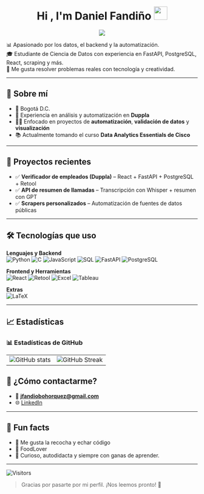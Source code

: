 <h1 align="center">Hi , I'm Daniel Fandiño <img src="https://media.giphy.com/media/hvRJCLFzcasrR4ia7z/giphy.gif" width="35"></h1>
<p align="center">
  <a href="https://github.com/DenverCoder1/readme-typing-svg"><img src="https://readme-typing-svg.herokuapp.com?font=Time+New+Roman&color=%23C8BE25&size=25&center=true&vCenter=true&width=600&height=100&lines=Software+Engineer+@bld.ai;Computer+Science+Student;Competitive+Programmer;2x+ACPC+Finalist;Expert+on+Codeforces;Division+1+on+Codechef+(5+Stars);4+Kyu+on+Atcoder;Always+learning+new+things"></a>
</p>

📊 Apasionado por los datos, el backend y la automatización.  
🎓 Estudiante de Ciencia de Datos con experiencia en FastAPI, PostgreSQL, React, scraping y más.  
🧠 Me gusta resolver problemas reales con tecnología y creatividad.


---

## 🧠 Sobre mí

- 📍 Bogotá D.C.
- 💼 Experiencia en análisis y automatización en **Duppla**
- 👨‍💻 Enfocado en proyectos de **automatización**, **validación de datos** y **visualización**
- 📚 Actualmente tomando el curso **Data Analytics Essentials de Cisco**

---

## 🚀 Proyectos recientes

- ✅ **Verificador de empleados (Duppla)** – React + FastAPI + PostgreSQL + Retool
- ✅ **API de resumen de llamadas** – Transcripción con Whisper + resumen con GPT
- ✅ **Scrapers personalizados** – Automatización de fuentes de datos públicas

---

## 🛠️ Tecnologías que uso

**Lenguajes y Backend**  
![Python](https://img.shields.io/badge/Python-3670A0?style=for-the-badge&logo=python&logoColor=white)
![C](https://img.shields.io/badge/C-00599C?style=for-the-badge&logo=c&logoColor=white)
![JavaScript](https://img.shields.io/badge/JavaScript-F7DF1E?style=for-the-badge&logo=javascript&logoColor=black)
![SQL](https://img.shields.io/badge/SQL-4479A1?style=for-the-badge&logo=mysql&logoColor=white)
![FastAPI](https://img.shields.io/badge/FastAPI-009688?style=for-the-badge&logo=fastapi&logoColor=white)
![PostgreSQL](https://img.shields.io/badge/PostgreSQL-336791?style=for-the-badge&logo=postgresql&logoColor=white)

**Frontend y Herramientas**  
![React](https://img.shields.io/badge/React-20232A?style=for-the-badge&logo=react&logoColor=61DAFB)
![Retool](https://img.shields.io/badge/Retool-000000?style=for-the-badge&logo=Retool&logoColor=white)
![Excel](https://img.shields.io/badge/Excel-217346?style=for-the-badge&logo=microsoft-excel&logoColor=white)
![Tableau](https://img.shields.io/badge/Tableau-E97627?style=for-the-badge&logo=tableau&logoColor=white)

**Extras**  
![LaTeX](https://img.shields.io/badge/LaTeX-008080?style=for-the-badge&logo=latex&logoColor=white)

---

## 📈 Estadísticas


### 📊 Estadísticas de GitHub

<table>
  <tr>
    <td>
      <img src="https://github-readme-stats-lovat-eight-35.vercel.app/api?username=Danielnoesta&show_icons=true&count_private=true&include_all_commits=true&theme=graywhite" alt="GitHub stats" />
    </td>
    <td>
      <img src="https://streak-stats.demolab.com?user=Danielnoesta&theme=graywhite&hide_border=false" alt="GitHub Streak" />
    </td>
  </tr>
</table>



## 📮 ¿Cómo contactarme?

- 📧 **jfandiobohorquez@gmail.com**
- 🌐 [LinkedIn ](https://www.linkedin.com/in/daniel-boh%C3%B3rquez-07547116a/)

---

## 💬 Fun facts

- 🎉 Me gusta la recocha y echar código
- 🧃 FoodLover
- 🧩 Curioso, autodidacta y siempre con ganas de aprender.

---

![Visitors](https://komarev.com/ghpvc/?username=Danielnoesta&label=Profile%20views&color=blue&style=flat)

> Gracias por pasarte por mi perfil. ¡Nos leemos pronto! 🚀

